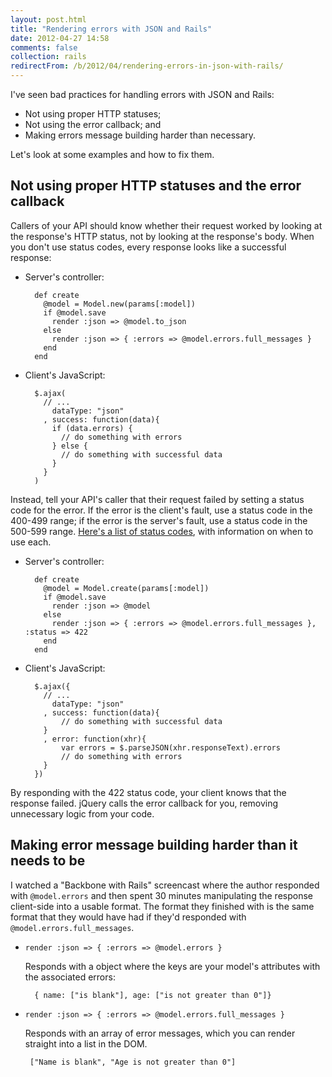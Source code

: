 ```yaml
---
layout: post.html
title: "Rendering errors with JSON and Rails"
date: 2012-04-27 14:58
comments: false
collection: rails
redirectFrom: /b/2012/04/rendering-errors-in-json-with-rails/
---
```


I've seen bad practices for handling errors with JSON and Rails:

- Not using proper HTTP statuses;
- Not using the error callback; and
- Making errors message building harder than necessary.

Let's look at some examples and how to fix them.

## Not using proper HTTP statuses and the error callback

Callers of your API should know whether their request worked by looking at the response's HTTP status, not by looking at the response's body. When you don't use status codes, every response looks like a successful response:

- Server's controller:

		def create
		  @model = Model.new(params[:model])
		  if @model.save
		    render :json => @model.to_json
		  else
		    render :json => { :errors => @model.errors.full_messages }
		  end
		end

- Client's JavaScript:

		$.ajax(
		  // ...
		    dataType: "json"
		  , success: function(data){
		    if (data.errors) {
		      // do something with errors
		    } else {
		      // do something with successful data
		    }
		  }
		)

Instead, tell your API's caller that their request failed by setting a status code for the error. If the error is the client's fault, use a status code in the 400-499 range; if the error is the server's fault, use a status code in the 500-599 range. [Here's a list of status codes](https://developer.mozilla.org/en-US/docs/Web/HTTP/Status), with information on when to use each.

- Server's controller:

		def create
		  @model = Model.create(params[:model])
		  if @model.save
		    render :json => @model
		  else
		    render :json => { :errors => @model.errors.full_messages }, :status => 422
		  end
		end

- Client's JavaScript:

		$.ajax({
		  // ...
		    dataType: "json"
		  , success: function(data){
		      // do something with successful data
		  }
		  , error: function(xhr){
		      var errors = $.parseJSON(xhr.responseText).errors
		      // do something with errors
		  }
		})

By responding with the 422 status code, your client knows that the response failed. jQuery calls the error callback for you, removing unnecessary logic from your code.

## Making error message building harder than it needs to be

I watched a "Backbone with Rails" screencast where the author responded with `@model.errors` and then spent 30 minutes manipulating the response client-side into a usable format. The format they finished with is the same format that they would have had if they'd responded with `@model.errors.full_messages`.

- `render :json => { :errors => @model.errors }`

    Responds with a object where the keys are your model's attributes with the associated errors:

        { name: ["is blank"], age: ["is not greater than 0"]}

-  `render :json => { :errors => @model.errors.full_messages }`

    Responds with an array of error messages, which you can render straight into a list in the DOM.

        ["Name is blank", "Age is not greater than 0"]

